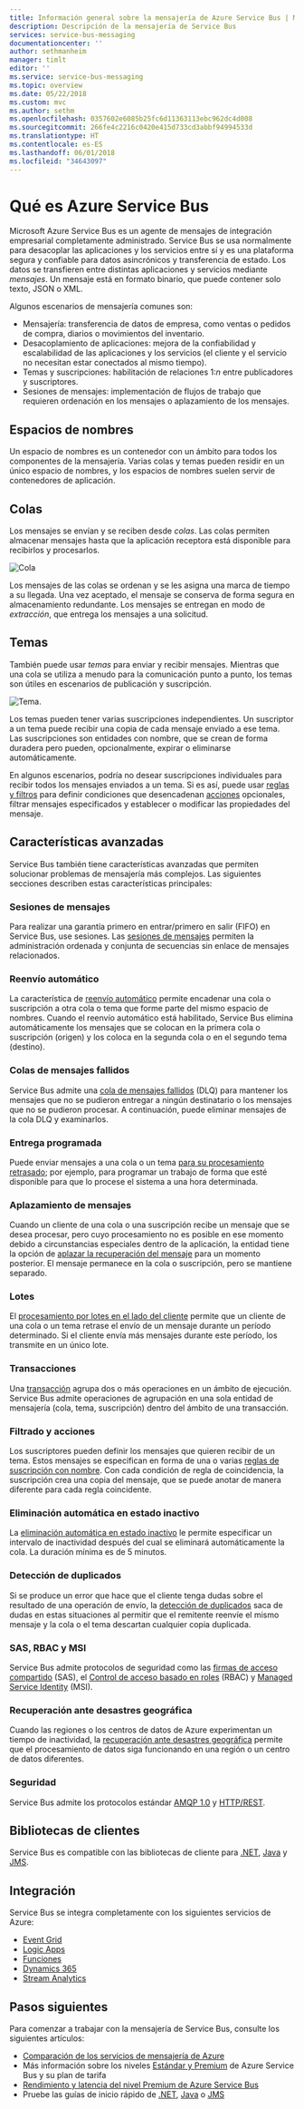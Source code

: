 ```yaml
---
title: Información general sobre la mensajería de Azure Service Bus | Microsoft Docs
description: Descripción de la mensajería de Service Bus
services: service-bus-messaging
documentationcenter: ''
author: sethmanheim
manager: timlt
editor: ''
ms.service: service-bus-messaging
ms.topic: overview
ms.date: 05/22/2018
ms.custom: mvc
ms.author: sethm
ms.openlocfilehash: 0357602e6085b25fc6d11363113ebc962dc4d008
ms.sourcegitcommit: 266fe4c2216c0420e415d733cd3abbf94994533d
ms.translationtype: HT
ms.contentlocale: es-ES
ms.lasthandoff: 06/01/2018
ms.locfileid: "34643097"
---
```

# <a name="what-is-azure-service-bus"></a>Qué es Azure Service Bus

Microsoft Azure Service Bus es un agente de mensajes de integración empresarial completamente administrado. Service Bus se usa normalmente para desacoplar las aplicaciones y los servicios entre sí y es una plataforma segura y confiable para datos asincrónicos y transferencia de estado. Los datos se transfieren entre distintas aplicaciones y servicios mediante *mensajes*. Un mensaje está en formato binario, que puede contener solo texto, JSON o XML. 

Algunos escenarios de mensajería comunes son:

* Mensajería: transferencia de datos de empresa, como ventas o pedidos de compra, diarios o movimientos del inventario.
* Desacoplamiento de aplicaciones: mejora de la confiabilidad y escalabilidad de las aplicaciones y los servicios (el cliente y el servicio no necesitan estar conectados al mismo tiempo).
* Temas y suscripciones: habilitación de relaciones 1:*n* entre publicadores y suscriptores.
* Sesiones de mensajes: implementación de flujos de trabajo que requieren ordenación en los mensajes o aplazamiento de los mensajes.

## <a name="namespaces"></a>Espacios de nombres

Un espacio de nombres es un contenedor con un ámbito para todos los componentes de la mensajería. Varias colas y temas pueden residir en un único espacio de nombres, y los espacios de nombres suelen servir de contenedores de aplicación.

## <a name="queues"></a>Colas

Los mensajes se envían y se reciben desde *colas*. Las colas permiten almacenar mensajes hasta que la aplicación receptora está disponible para recibirlos y procesarlos.

![Cola](./media/service-bus-messaging-overview/about-service-bus-queue.png)

Los mensajes de las colas se ordenan y se les asigna una marca de tiempo a su llegada. Una vez aceptado, el mensaje se conserva de forma segura en almacenamiento redundante. Los mensajes se entregan en modo de *extracción*, que entrega los mensajes a una solicitud.

## <a name="topics"></a>Temas

También puede usar *temas* para enviar y recibir mensajes. Mientras que una cola se utiliza a menudo para la comunicación punto a punto, los temas son útiles en escenarios de publicación y suscripción.

![Tema.](./media/service-bus-messaging-overview/about-service-bus-topic.png)

Los temas pueden tener varias suscripciones independientes. Un suscriptor a un tema puede recibir una copia de cada mensaje enviado a ese tema. Las suscripciones son entidades con nombre, que se crean de forma duradera pero pueden, opcionalmente, expirar o eliminarse automáticamente.

En algunos escenarios, podría no desear suscripciones individuales para recibir todos los mensajes enviados a un tema. Si es así, puede usar [reglas y filtros](topic-filters.md) para definir condiciones que desencadenan [acciones](topic-filters.md#actions) opcionales, filtrar mensajes especificados y establecer o modificar las propiedades del mensaje.

## <a name="advanced-features"></a>Características avanzadas

Service Bus también tiene características avanzadas que permiten solucionar problemas de mensajería más complejos. Las siguientes secciones describen estas características principales:

### <a name="message-sessions"></a>Sesiones de mensajes

Para realizar una garantía primero en entrar/primero en salir (FIFO) en Service Bus, use sesiones. Las [sesiones de mensajes](message-sessions.md) permiten la administración ordenada y conjunta de secuencias sin enlace de mensajes relacionados. 

### <a name="auto-forwarding"></a>Reenvío automático

La característica de [reenvío automático](service-bus-auto-forwarding.md) permite encadenar una cola o suscripción a otra cola o tema que forme parte del mismo espacio de nombres. Cuando el reenvío automático está habilitado, Service Bus elimina automáticamente los mensajes que se colocan en la primera cola o suscripción (origen) y los coloca en la segunda cola o en el segundo tema (destino).

### <a name="dead-lettering"></a>Colas de mensajes fallidos

Service Bus admite una [cola de mensajes fallidos](service-bus-dead-letter-queues.md) (DLQ) para mantener los mensajes que no se pudieron entregar a ningún destinatario o los mensajes que no se pudieron procesar. A continuación, puede eliminar mensajes de la cola DLQ y examinarlos.

### <a name="scheduled-delivery"></a>Entrega programada

Puede enviar mensajes a una cola o un tema [para su procesamiento retrasado](message-sequencing.md#scheduled-messages); por ejemplo, para programar un trabajo de forma que esté disponible para que lo procese el sistema a una hora determinada.

### <a name="message-deferral"></a>Aplazamiento de mensajes

Cuando un cliente de una cola o una suscripción recibe un mensaje que se desea procesar, pero cuyo procesamiento no es posible en ese momento debido a circunstancias especiales dentro de la aplicación, la entidad tiene la opción de [aplazar la recuperación del mensaje](message-deferral.md) para un momento posterior. El mensaje permanece en la cola o suscripción, pero se mantiene separado.

### <a name="batching"></a>Lotes

El [procesamiento por lotes en el lado del cliente](service-bus-performance-improvements.md#client-side-batching) permite que un cliente de una cola o un tema retrase el envío de un mensaje durante un período determinado. Si el cliente envía más mensajes durante este período, los transmite en un único lote. 

### <a name="transactions"></a>Transacciones

Una [transacción](service-bus-transactions.md) agrupa dos o más operaciones en un ámbito de ejecución. Service Bus admite operaciones de agrupación en una sola entidad de mensajería (cola, tema, suscripción) dentro del ámbito de una transacción.

### <a name="filtering-and-actions"></a>Filtrado y acciones

Los suscriptores pueden definir los mensajes que quieren recibir de un tema. Estos mensajes se especifican en forma de una o varias [reglas de suscripción con nombre](topic-filters.md). Con cada condición de regla de coincidencia, la suscripción crea una copia del mensaje, que se puede anotar de manera diferente para cada regla coincidente.

### <a name="auto-delete-on-idle"></a>Eliminación automática en estado inactivo

La [eliminación automática en estado inactivo](/dotnet/api/microsoft.servicebus.messaging.queuedescription.autodeleteonidle) le permite especificar un intervalo de inactividad después del cual se eliminará automáticamente la cola. La duración mínima es de 5 minutos.

### <a name="duplicate-detection"></a>Detección de duplicados

Si se produce un error que hace que el cliente tenga dudas sobre el resultado de una operación de envío, la [detección de duplicados](duplicate-detection.md) saca de dudas en estas situaciones al permitir que el remitente reenvíe el mismo mensaje y la cola o el tema descartan cualquier copia duplicada.

### <a name="sas-rbac-and-msi"></a>SAS, RBAC y MSI

Service Bus admite protocolos de seguridad como las [firmas de acceso compartido](service-bus-sas.md) (SAS), el [Control de acceso basado en roles](service-bus-role-based-access-control.md) (RBAC) y [Managed Service Identity](service-bus-managed-service-identity.md) (MSI).

### <a name="geo-disaster-recovery"></a>Recuperación ante desastres geográfica

Cuando las regiones o los centros de datos de Azure experimentan un tiempo de inactividad, la [recuperación ante desastres geográfica](service-bus-geo-dr.md) permite que el procesamiento de datos siga funcionando en una región o un centro de datos diferentes.

### <a name="security"></a>Seguridad

Service Bus admite los protocolos estándar [AMQP 1.0](service-bus-amqp-overview.md) y [HTTP/REST](/rest/api/servicebus/).

## <a name="client-libraries"></a>Bibliotecas de clientes

Service Bus es compatible con las bibliotecas de cliente para [.NET](https://github.com/Azure/azure-service-bus-dotnet/tree/master), [Java](https://github.com/Azure/azure-service-bus-java/tree/master) y [JMS](https://github.com/Azure/azure-service-bus/tree/master/samples/Java/qpid-jms-client).

## <a name="integration"></a>Integración

Service Bus se integra completamente con los siguientes servicios de Azure:

- [Event Grid](https://azure.microsoft.com/services/event-grid/) 
- [Logic Apps](https://azure.microsoft.com/services/logic-apps/) 
- [Funciones](https://azure.microsoft.com/services/functions/) 
- [Dynamics 365](https://dynamics.microsoft.com)
- [Stream Analytics](https://azure.microsoft.com/services/stream-analytics/)
 
## <a name="next-steps"></a>Pasos siguientes

Para comenzar a trabajar con la mensajería de Service Bus, consulte los siguientes artículos:

* [Comparación de los servicios de mensajería de Azure](../event-grid/compare-messaging-services.md?toc=%2fazure%2fservice-bus-messaging%2ftoc.json&bc=%2fazure%2fservice-bus-messaging%2fbreadcrumb%2ftoc.json)
* Más información sobre los niveles [Estándar y Premium](https://azure.microsoft.com/pricing/details/service-bus/) de Azure Service Bus y su plan de tarifa
* [Rendimiento y latencia del nivel Premium de Azure Service Bus](https://blogs.msdn.microsoft.com/servicebus/2016/07/18/premium-messaging-how-fast-is-it/)
* Pruebe las guías de inicio rápido de [.NET](service-bus-quickstart-powershell.md), [Java](service-bus-quickstart-powershell.md) o [JMS](service-bus-quickstart-powershell.md)
